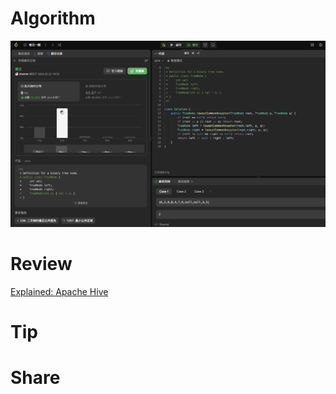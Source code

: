 # Algorithm

![](../../images/temp/zhenran-2024-02-25-lc.png)

# Review

[Explained: Apache Hive](https://medium.com/@john_tringham/explained-apache-hive-5c801f543cb6)

# Tip



# Share

